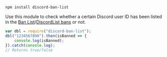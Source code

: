 ```
npm install discord-ban-list
```
Use this module to check whether a certain Discord user ID has been listed in the [Ban List](http://discord.shoutwiki.com/wiki/Ban_List)/[DiscordList bans](https://bans.discordlist.net/) or not.
```js
var dbl = require("discord-ban-list");
dbl("1234567890").then(isBanned => {
    console.log(isBanned);
}).catch(console.log);
// Returns true/false
```
